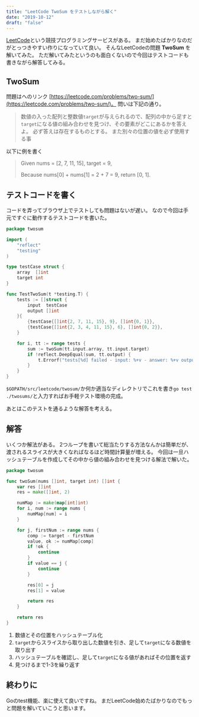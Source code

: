 ```yaml
---
title: "LeetCode TwoSum をテストしながら解く"
date: "2019-10-12"
draft: "false"
---
```


[LeetCode](https://leetcode.com)という競技プログラミングサービスがある。
まだ始めたばかりなのだがとっつきやすい作りになっていて良い。
そんなLeetCodeの問題 **TwoSum** を解いてみた。
ただ解いてみたというのも面白くないので今回はテストコードも書きながら解答してみる。

## TwoSum
問題はへのリンク [https://leetcode.com/problems/two-sum/](https://leetcode.com/problems/two-sum/)。
問いは下記の通り。

> 数値の入った配列と整数値`target`が与えられるので、配列の中から足すと`target`になる値の組み合わせを見つけ、その要素がどこにあるかを答えよ。
> 必ず答えは存在するものとする。
> また別々の位置の値を必ず使用する事

以下に例を書く
> Given nums = [2, 7, 11, 15], target = 9,
> 
> Because nums[0] + nums[1] = 2 + 7 = 9,
> return [0, 1].

## テストコードを書く
コードを弄ってブラウザ上でテストしても問題はないが遅い。
なので今回は手元ですぐに動作するテストコードを書いた。

```go
package twosum

import (
	"reflect"
	"testing"
)

type testCase struct {
	array  []int
	target int
}

func TestTwoSum(t *testing.T) {
	tests := []struct {
		input  testCase
		output []int
	}{
        {testCase{[]int{2, 7, 11, 15}, 9}, []int{0, 1}},
        {testCase{[]int{2, 3, 4, 11, 15}, 6}, []int{0, 2}},
	}

	for i, tt := range tests {
		sum := twoSum(tt.input.array, tt.input.target)
		if !reflect.DeepEqual(sum, tt.output) {
			t.Errorf("tests[%d] failed - input: %+v - answer: %+v output: %d¥n", i, tt.input.array, tt.output, sum)
		}
	}
}
```

`$GOPATH/src/leetcode/twosum/`か何か適当なディレクトリでこれを書き`go test ./twosums/`と入力すればお手軽テスト環境の完成。

あとはこのテストを通るような解答を考える。

## 解答
いくつか解法がある。
2つループを書いて総当たりする方法なんかは簡単だが、渡されるスライスが大きくなればなるほど時間計算量が増える。
今回は一旦ハッシュテーブルを作成してその中から値の組み合わせを見つける解法で解いた。

```go
package twosum

func twoSum(nums []int, target int) []int {
	var res []int
	res = make([]int, 2)

	numMap := make(map[int]int)
	for i, num := range nums {
		numMap[num] = i
	}

	for j, firstNum := range nums {
		comp := target - firstNum
		value, ok := numMap[comp]
		if !ok {
			continue
		}
		if value == j {
			continue
		}

		res[0] = j
		res[1] = value

		return res
	}

	return res
}
```

1. 数値とその位置をハッシュテーブル化
2. `target`からスライスから取り出した数値を引き、足して`target`になる数値を取り出す
3. ハッシュテーブルを確認し、足して`target`になる値があればその位置を返す
4. 見つけるまで1-3を繰り返す

## 終わりに
Goのtest機能、楽に使えて良いですね。
まだLeetCode始めたばかりなのでもっと問題を解いていこうと思います。